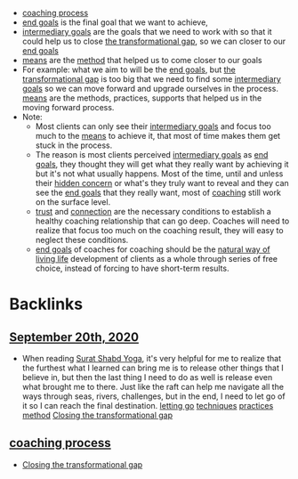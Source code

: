- [coaching process](<coaching process.md>)
- [end goals](<end goals.md>) is the final goal that we want to achieve,
- [intermediary goals](<intermediary goals.md>) are the goals that we need to work with so that it could help us to close [the transformational gap](<the transformational gap.md>), so we can closer to our [end goals](<end goals.md>)
- [means](<means.md>) are the [method](<method.md>) that helped us to come closer to our goals
- For example: what we aim to will be the [end goals](<end goals.md>), but [the transformational gap](<the transformational gap.md>) is too big that we need to find some [intermediary goals](<intermediary goals.md>) so we can move forward and upgrade ourselves in the process. [means](<means.md>) are the methods, practices, supports that helped us in the moving forward process.
- Note: 
    - Most clients can only see their [intermediary goals](<intermediary goals.md>) and focus too much to the [means](<means.md>) to achieve it, that most of time makes them get stuck in the process. 
    - The reason is most clients perceived [intermediary goals](<intermediary goals.md>) as [end goals](<end goals.md>), they thought they will get what they really want by achieving it but it's not what usually happens. Most of the time, until and unless their [hidden concern](<hidden concern.md>) or what's they truly want to reveal and they can see the [end goals](<end goals.md>) that they really want, most of [coaching](<coaching.md>) still work on the surface level. 
    - [trust](<trust.md>) and [connection](<connection.md>) are the necessary conditions to establish a healthy coaching relationship that can go deep. Coaches will need to realize that focus too much on the coaching result, they will easy to neglect these conditions. 
    - [end goals](<end goals.md>) of coaches for coaching should be the [natural way of living life](<natural way of living life.md>) development of clients as a whole through series of free choice, instead of forcing to have short-term results.

# Backlinks
## [September 20th, 2020](<September 20th, 2020.md>)
- When reading [Surat Shabd Yoga](<Surat Shabd Yoga.md>), it's very helpful for me to realize that the furthest what I learned can bring me is to release other things that I believe in, but then the last thing I need to do as well is release even what brought me to there. Just like the raft can help me navigate all the ways through seas, rivers, challenges, but in the end, I need to let go of it so I can reach the final destination. [letting go](<letting go.md>) [techniques](<techniques.md>) [practices](<practices.md>) [method](<method.md>) [Closing the transformational gap](<Closing the transformational gap.md>)

## [coaching process](<coaching process.md>)
- [Closing the transformational gap](<Closing the transformational gap.md>)

